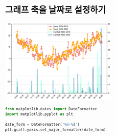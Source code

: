 # 그래프 축을 날짜로 설정하기

<img src="../.asset/graph-dateform.png" width="350">

```python
from matplotlib.dates import DateFormatter
import matplotlib.pyplot as plt

date_form = DateFormatter('%m-%d')
plt.gca().yaxis.set_major_formatter(date_form)
```
